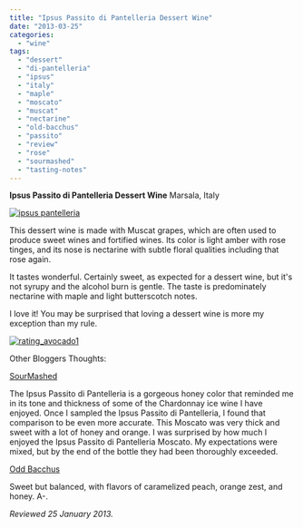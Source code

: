 ```yaml
---
title: "Ipsus Passito di Pantelleria Dessert Wine"
date: "2013-03-25"
categories:
  - "wine"
tags:
  - "dessert"
  - "di-pantelleria"
  - "ipsus"
  - "italy"
  - "maple"
  - "moscato"
  - "muscat"
  - "nectarine"
  - "old-bacchus"
  - "passito"
  - "review"
  - "rose"
  - "sourmashed"
  - "tasting-notes"
---
```


**Ipsus Passito di Pantelleria Dessert Wine** Marsala, Italy

[![ipsus pantelleria](http://s3.amazonaws.com/thegourmez-wpmedia/2013/03/ipsus-pantelleria.jpg)](http://www.thegourmez.com/2013/03/ipsus-passito-di-pantelleria-dessert-wine/ipsus-pantelleria/)

This dessert wine is made with Muscat grapes, which are often used to produce sweet wines and fortified wines. Its color is light amber with rose tinges, and its nose is nectarine with subtle floral qualities including that rose again.

It tastes wonderful. Certainly sweet, as expected for a dessert wine, but it's not syrupy and the alcohol burn is gentle. The taste is predominately nectarine with maple and light butterscotch notes.

I love it! You may be surprised that loving a dessert wine is more my exception than my rule.

[![rating_avocado1](http://s3.amazonaws.com/thegourmez-wpmedia/2009/02/rating_avocado1.gif)](http://www.thegourmez.com/2009/02/restaurant-review-nanas-durham/rating_avocado1/)

Other Bloggers Thoughts:

[SourMashed](http://sourmashed.com/2012/09/review-ipsus-passito-di-pantelleria-moscato/)

The Ipsus Passito di Pantelleria is a gorgeous honey color that reminded me in its tone and thickness of some of the Chardonnay ice wine I have enjoyed. Once I sampled the Ipsus Passito di Pantelleria, I found that comparison to be even more accurate. This Moscato was very thick and sweet with a lot of honey and orange. I was surprised by how much I enjoyed the Ipsus Passito di Pantelleria Moscato. My expectations were mixed, but by the end of the bottle they had been thoroughly exceeded.

[Odd Bacchus](http://oddbacchus.com/2011/12/delights-from-the-daughter-of-the-winds/)

Sweet but balanced, with flavors of caramelized peach, orange zest, and honey. A-.

_Reviewed 25 January 2013._
